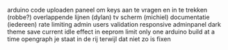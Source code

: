 arduino code uploaden
paneel om keys aan te vragen en in te trekken (robbe?)
overlappende lijnen (dylan)
tv scherm (michiel)
documentatie (iedereen)
rate limiting
admin users
validation
responsive adminpanel
dark theme
save current idle effect in eeprom
limit only one arduino build at a time
opengraph
je staat in de rij terwijl dat niet zo is fixen
